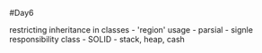 #Day6

restricting inheritance in classes - 'region' usage - parsial - signle responsibility class - SOLID - stack, heap, cash


